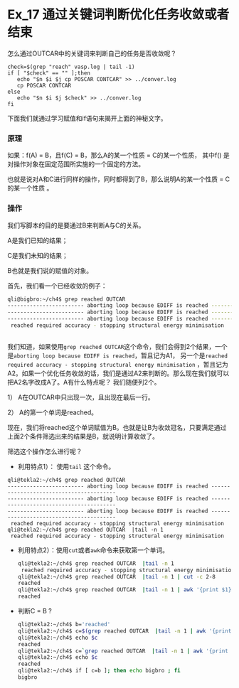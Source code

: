 # Ex_17 通过关键词判断优化任务收敛或者结束

怎么通过OUTCAR中的关键词来判断自己的任务是否收敛呢？

```
check=$(grep "reach" vasp.log | tail -1)
if [ "$check" == "" ];then
   echo "$n $i $j cp POSCAR CONTCAR" >> ../conver.log
   cp POSCAR CONTCAR
else
   echo "$n $i $j $check" >> ../conver.log
fi
```



下面我们就通过学习赋值和if语句来揭开上面的神秘文字。



### 原理

如果：f(A) = B，且f(C) = B，那么A的某一个性质 = C的某一个性质， 其中f() 是对操作对象在固定范围所实施的一个固定的方法。

也就是说对A和C进行同样的操作，同时都得到了B，那么说明A的某一个性质 = C的某一个性质 。

### 操作

我们写脚本的目的是要通过B来判断A与C的关系。

A是我们已知的结果；

C是我们未知的结果；

B也就是我们说的赋值的对象。

首先，我们看一个已经收敛的例子：

```bash
qli@bigbro:~/ch4$ grep reached OUTCAR
------------------------ aborting loop because EDIFF is reached ----------------------------------------
------------------------ aborting loop because EDIFF is reached ----------------------------------------
------------------------ aborting loop because EDIFF is reached ----------------------------------------
 reached required accuracy - stopping structural energy minimisation
 
```

我们知道，如果使用`grep reached OUTCAR`这个命令，我们会得到2个结果，一个是`aborting loop because EDIFF is reached`，暂且记为A1， 另一个是`reached required accuracy - stopping structural energy minimisation` ，暂且记为A2。如果一个优化任务收敛的话，我们是通过A2来判断的。那么现在我们就可以把A2名字改成A了。A有什么特点呢？ 我们随便列2个。

1） A在OUTCAR中只出现一次，且出现在最后一行。

2） A的第一个单词是reached。

现在，我们将reached这个单词赋值为B。也就是让B为收敛冠名，只要满足通过上面2个条件筛选出来的结果是B，就说明计算收敛了。

筛选这个操作怎么进行呢？ 

* 利用特点1）： 使用`tail` 这个命令。

```
qli@tekla2:~/ch4$ grep reached OUTCAR
------------------------ aborting loop because EDIFF is reached ----------------------------------------
------------------------ aborting loop because EDIFF is reached ----------------------------------------
------------------------ aborting loop because EDIFF is reached ----------------------------------------
 reached required accuracy - stopping structural energy minimisation
qli@tekla2:~/ch4$ grep reached OUTCAR  |tail -n 1
 reached required accuracy - stopping structural energy minimisation

```

* 利用特点2）：使用`cut`或者`awk`命令来获取第一个单词。

  ```bash
  qli@tekla2:~/ch4$ grep reached OUTCAR  |tail -n 1
   reached required accuracy - stopping structural energy minimisation
  qli@tekla2:~/ch4$ grep reached OUTCAR  |tail -n 1 | cut -c 2-8
  reached
  qli@tekla2:~/ch4$ grep reached OUTCAR  |tail -n 1 | awk '{print $1}'
  reached
  
  ```

* 判断C = B ? 

  ```bash
  qli@tekla2:~/ch4$ b='reached'
  qli@tekla2:~/ch4$ c=$(grep reached OUTCAR  |tail -n 1 | awk '{print $1}')
  qli@tekla2:~/ch4$ echo $c
  reached
  qli@tekla2:~/ch4$ c=`grep reached OUTCAR  |tail -n 1 | awk '{print $1}'`
  qli@tekla2:~/ch4$ echo $c
  reached
  qli@tekla2:~/ch4$ if [ c=b ]; then echo bigbro ; fi
  bigbro
  ```



